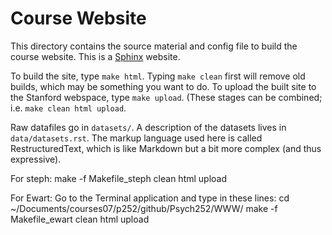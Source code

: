Course Website
==============

This directory contains the source material and config file to build the course website. This is a [Sphinx](http://sphinx-doc.org/) website.

To build the site, type `make html`. Typing `make clean` first will remove old builds, which may be something you want to do. To upload the built site to the Stanford webspace, type `make upload`. (These stages can be combined; i.e. `make clean html upload`.

Raw datafiles go in `datasets/`. A description of the datasets lives in `data/datasets.rst`. The markup language used here is called RestructuredText, which is like Markdown but a bit more complex (and thus expressive).

For steph: make -f Makefile_steph clean html upload

For Ewart: 
Go to the Terminal application and type in these lines:
cd ~/Documents/courses07/p252/github/Psych252/WWW/
make -f Makefile_ewart clean html upload